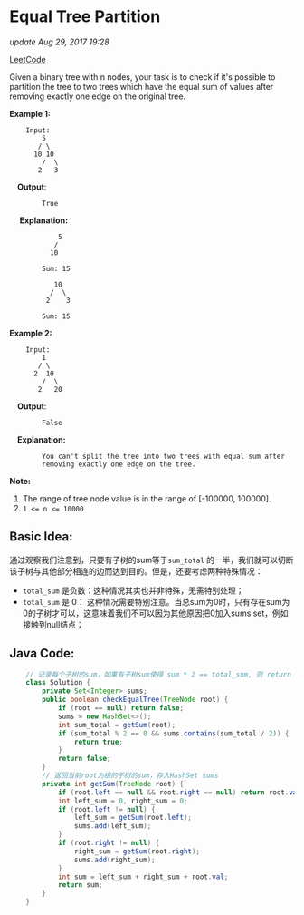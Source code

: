 # Equal Tree Partition

_update Aug 29, 2017 19:28_

[LeetCode](https://leetcode.com/problems/equal-tree-partition/description/)

Given a binary tree with n nodes, your task is to check if it's possible to partition the tree to two trees which have the equal sum of values after removing exactly one edge on the original tree.

**Example 1:**

```text
    Input:     
        5
       / \
      10 10
        /  \
       2   3
```

 **Output**:

```text
        True
```

  **Explanation:**

```text
            5
           / 
          10

        Sum: 15

           10
          /  \
         2    3

        Sum: 15
```

**Example 2:**

```text
    Input:     
        1
       / \
      2  10
        /  \
       2   20
```

 **Output**:

```text
        False
```

 **Explanation:**

```text
        You can't split the tree into two trees with equal sum after 
        removing exactly one edge on the tree.
```

**Note:**

1. The range of tree node value is in the range of \[-100000, 100000\].
2. `1 <= n <= 10000`

## Basic Idea:

通过观察我们注意到，只要有子树的sum等于`sum_total` 的一半，我们就可以切断该子树与其他部分相连的边而达到目的。但是，还要考虑两种特殊情况：

* `total_sum` 是负数：这种情况其实也并非特殊，无需特别处理；
* `total_sum` 是 0： 这种情况需要特别注意。当总sum为0时，只有存在sum为0的子树才可以，这意味着我们不可以因为其他原因把0加入sums set，例如接触到null结点；

## Java Code:

```java
    // 记录每个子树的sum，如果有子树sum使得 sum * 2 == total_sum, 则 return True
    class Solution {
        private Set<Integer> sums;
        public boolean checkEqualTree(TreeNode root) {
            if (root == null) return false;
            sums = new HashSet<>();
            int sum_total = getSum(root);
            if (sum_total % 2 == 0 && sums.contains(sum_total / 2)) {
                return true;
            }
            return false;
        }
        // 返回当前root为根的子树的sum，存入HashSet sums
        private int getSum(TreeNode root) {
            if (root.left == null && root.right == null) return root.val;
            int left_sum = 0, right_sum = 0;
            if (root.left != null) {
                left_sum = getSum(root.left);
                sums.add(left_sum);
            }
            if (root.right != null) {
                right_sum = getSum(root.right);
                sums.add(right_sum);
            }
            int sum = left_sum + right_sum + root.val;
            return sum;
        }
    }
```

